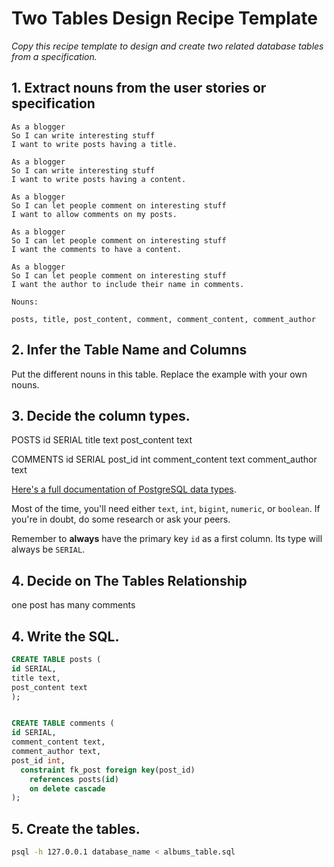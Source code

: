 # Two Tables Design Recipe Template

_Copy this recipe template to design and create two related database tables from a specification._

## 1. Extract nouns from the user stories or specification

```
As a blogger
So I can write interesting stuff
I want to write posts having a title.

As a blogger
So I can write interesting stuff
I want to write posts having a content.

As a blogger
So I can let people comment on interesting stuff
I want to allow comments on my posts.

As a blogger
So I can let people comment on interesting stuff
I want the comments to have a content.

As a blogger
So I can let people comment on interesting stuff
I want the author to include their name in comments.
```

```
Nouns:

posts, title, post_content, comment, comment_content, comment_author
```

## 2. Infer the Table Name and Columns

Put the different nouns in this table. Replace the example with your own nouns.


## 3. Decide the column types.

POSTS 
id SERIAL 
title text 
post_content text 

COMMENTS 
id SERIAL 
post_id int
comment_content text 
comment_author text

[Here's a full documentation of PostgreSQL data types](https://www.postgresql.org/docs/current/datatype.html).

Most of the time, you'll need either `text`, `int`, `bigint`, `numeric`, or `boolean`. If you're in doubt, do some research or ask your peers.

Remember to **always** have the primary key `id` as a first column. Its type will always be `SERIAL`.



## 4. Decide on The Tables Relationship

one post has many comments

## 4. Write the SQL.

```sql 
CREATE TABLE posts (
id SERIAL, 
title text,
post_content text 
);


CREATE TABLE comments ( 
id SERIAL, 
comment_content text,
comment_author text,
post_id int,
  constraint fk_post foreign key(post_id)
    references posts(id)
    on delete cascade
);


```


## 5. Create the tables.

```bash
psql -h 127.0.0.1 database_name < albums_table.sql
```
